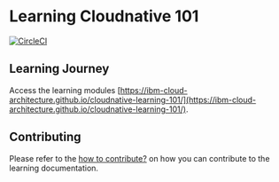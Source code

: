# Learning Cloudnative 101
[![CircleCI](https://circleci.com/gh/ibm-cloud-architecture/cloudnative-learning-101/tree/master.svg?style=svg)](https://circleci.com/gh/ibm-cloud-architecture/cloudnative-learning-101/tree/master)



## Learning Journey
Access the learning modules [https://ibm-cloud-architecture.github.io/cloudnative-learning-101/](https://ibm-cloud-architecture.github.io/cloudnative-learning-101/).

## Contributing

Please refer to the [how to contribute?](CONTRIBUTING.md) on how you can contribute to the learning documentation.

